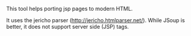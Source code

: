 
This tool helps porting jsp pages to modern HTML.

It uses the jericho parser (http://jericho.htmlparser.net/). While JSoup is better,
it does not support server side (JSP) tags.

